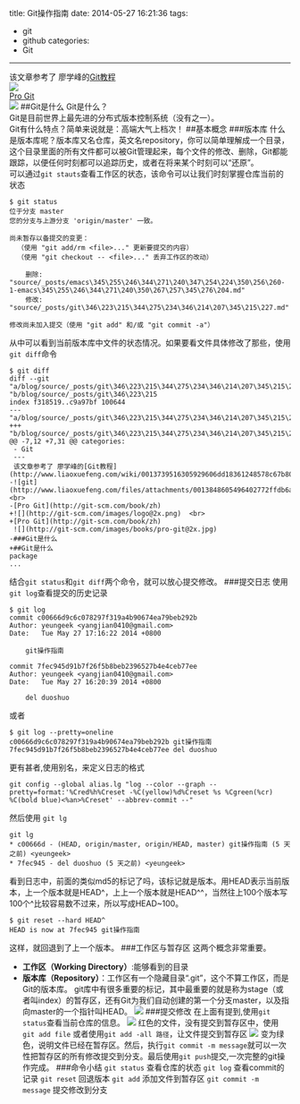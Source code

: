 title: Git操作指南
date: 2014-05-27 16:21:36
tags:
- git
- github
categories:
- Git
---
该文章参考了 廖学峰的[Git教程](http://www.liaoxuefeng.com/wiki/0013739516305929606dd18361248578c67b8067c8c017b000)  
![](http://git-scm.com/images/logo@2x.png)  <br>
[Pro Git](http://git-scm.com/book/zh)  
![](http://git-scm.com/images/books/pro-git@2x.jpg)
##Git是什么
Git是什么？  
Git是目前世界上最先进的分布式版本控制系统（没有之一）。  
Git有什么特点？简单来说就是：高端大气上档次！
##基本概念
###版本库
什么是版本库呢？版本库又名仓库，英文名repository，你可以简单理解成一个目录，这个目录里面的所有文件都可以被Git管理起来，每个文件的修改、删除，Git都能跟踪，以便任何时刻都可以追踪历史，或者在将来某个时刻可以“还原”。  
可以通过`git stauts`查看工作区的状态，该命令可以让我们时刻掌握仓库当前的状态
```
$ git status
位于分支 master
您的分支与上游分支 'origin/master' 一致。

尚未暂存以备提交的变更：
  （使用 "git add/rm <file>..." 更新要提交的内容）
  （使用 "git checkout -- <file>..." 丢弃工作区的改动）

	删除:         "source/_posts/emacs\345\255\246\344\271\240\347\254\224\350\256\260-1-emacs\345\255\246\344\271\240\350\267\257\345\276\204.md"
	修改:         "source/_posts/git\346\223\215\344\275\234\346\214\207\345\215\227.md"

修改尚未加入提交（使用 "git add" 和/或 "git commit -a"）

```
从中可以看到当前版本库中文件的状态情况。如果要看文件具体修改了那些，使用`git diff`命令  
```
$ git diff
diff --git "a/blog/source/_posts/git\346\223\215\344\275\234\346\214\207\345\215\227.md" "b/blog/source/_posts/git\346\223\215
index f318519..c9a97bf 100644
--- "a/blog/source/_posts/git\346\223\215\344\275\234\346\214\207\345\215\227.md"
+++ "b/blog/source/_posts/git\346\223\215\344\275\234\346\214\207\345\215\227.md"
@@ -7,12 +7,31 @@ categories:
 - Git
 ---
 该文章参考了 廖学峰的[Git教程](http://www.liaoxuefeng.com/wiki/0013739516305929606dd18361248578c67b8067c8c017b000)  
-![git](http://www.liaoxuefeng.com/files/attachments/0013848605496402772ffdb6ab448deb7eef7baa124171b000/0)  <br>
-[Pro Git](http://git-scm.com/book/zh)
+![](http://git-scm.com/images/logo@2x.png)  <br>
+[Pro Git](http://git-scm.com/book/zh)  
 ![](http://git-scm.com/images/books/pro-git@2x.jpg)
-###Git是什么
+##Git是什么
package
...
```
结合`git status`和`git diff`两个命令，就可以放心提交修改。
###提交日志
使用`git log`查看提交的历史记录
```
$ git log
commit c00666d9c6c078297f319a4b90674ea79beb292b
Author: yeungeek <yangjian0410@gmail.com>
Date:   Tue May 27 17:16:22 2014 +0800

    git操作指南

commit 7fec945d91b7f26f5b8beb2396527b4e4ceb77ee
Author: yeungeek <yangjian0410@gmail.com>
Date:   Tue May 27 16:20:39 2014 +0800

    del duoshuo
```
或者
```
$ git log --pretty=oneline
c00666d9c6c078297f319a4b90674ea79beb292b git操作指南
7fec945d91b7f26f5b8beb2396527b4e4ceb77ee del duoshuo
```
更有甚者,使用别名，来定义日志的格式
```
git config --global alias.lg "log --color --graph --pretty=format:'%Cred%h%Creset -%C(yellow)%d%Creset %s %Cgreen(%cr) %C(bold blue)<%an>%Creset' --abbrev-commit --"
```
然后使用 `git lg`
```
git lg
* c00666d - (HEAD, origin/master, origin/HEAD, master) git操作指南 (5 天之前) <yeungeek>
* 7fec945 - del duoshuo (5 天之前) <yeungeek>
```
看到日志中，前面的类似md5的标记了吗，该标记就是版本。用HEAD表示当前版本，上一个版本就是HEAD^，上上一个版本就是HEAD^^，当然往上100个版本写100个^比较容易数不过来，所以写成HEAD~100。  
```
$ git reset --hard HEAD^
HEAD is now at 7fec945 git操作指南
```
这样，就回退到了上一个版本。
###工作区与暂存区
这两个概念非常重要。  
* __工作区（Working Directory）__:能够看到的目录<br/>
* __版本库（Repository）__：工作区有一个隐藏目录“.git”，这个不算工作区，而是Git的版本库。
git库中有很多重要的标记，其中最重要的就是称为stage（或者叫index）的暂存区，还有Git为我们自动创建的第一个分支master，以及指向master的一个指针叫HEAD。
![](http://www.liaoxuefeng.com/files/attachments/001384907702917346729e9afbf4127b6dfbae9207af016000/0)
###提交修改
在上面有提到,使用`git status`查看当前仓库的信息。
![](http://pic.yupoo.com/yeungeek/DNF9fOeQ/medish.jpg)
红色的文件，没有提交到暂存区中，使用`git add file` 或者使用`git add -all 路径`，让文件提交到暂存区
![](http://pic.yupoo.com/yeungeek/DNF9gN2p/medish.jpg)
变为绿色，说明文件已经在暂存区。然后，执行`git commit -m message`就可以一次性把暂存区的所有修改提交到分支。最后使用`git push`提交,一次完整的git操作完成。
###命令小结
`git status` 查看仓库的状态
`git log` 查看commit的记录
`git reset` 回退版本
`git add` 添加文件到暂存区
`git commit -m message` 提交修改到分支 

